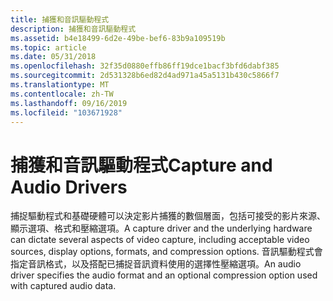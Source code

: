 ```yaml
---
title: 捕獲和音訊驅動程式
description: 捕獲和音訊驅動程式
ms.assetid: b4e18499-6d2e-49be-bef6-83b9a109519b
ms.topic: article
ms.date: 05/31/2018
ms.openlocfilehash: 32f35d0880effb86ff19dce1bacf3bfd6dabf385
ms.sourcegitcommit: 2d531328b6ed82d4ad971a45a5131b430c5866f7
ms.translationtype: MT
ms.contentlocale: zh-TW
ms.lasthandoff: 09/16/2019
ms.locfileid: "103671928"
---
```

# <a name="capture-and-audio-drivers"></a><span data-ttu-id="2a524-103">捕獲和音訊驅動程式</span><span class="sxs-lookup"><span data-stu-id="2a524-103">Capture and Audio Drivers</span></span>

<span data-ttu-id="2a524-104">捕捉驅動程式和基礎硬體可以決定影片捕獲的數個層面，包括可接受的影片來源、顯示選項、格式和壓縮選項。</span><span class="sxs-lookup"><span data-stu-id="2a524-104">A capture driver and the underlying hardware can dictate several aspects of video capture, including acceptable video sources, display options, formats, and compression options.</span></span> <span data-ttu-id="2a524-105">音訊驅動程式會指定音訊格式，以及搭配已捕捉音訊資料使用的選擇性壓縮選項。</span><span class="sxs-lookup"><span data-stu-id="2a524-105">An audio driver specifies the audio format and an optional compression option used with captured audio data.</span></span>

 

 




